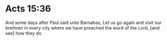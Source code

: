 # Acts 15:36

And some days after Paul said unto Barnabas, Let us go again and visit our brethren in every city where we have preached the word of the Lord, [and see] how they do.